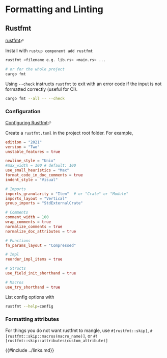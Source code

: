 # Formatting and Linting

## Rustfmt

[rustfmt][rustfmt]⮳

Install with `rustup component add rustfmt`

```sh
rustfmt <filename e.g. lib.rs> <main.rs> ...

# or for the whole project
cargo fmt
```

Using `--check` instructs `rustfmt` to exit with an error code if the input is not formatted correctly (useful for CI).

```sh
cargo fmt --all -- --check
```

### Configuration

[Configuring Rustfmt][rustfmt-config]⮳

Create a `rustfmt.toml` in the project root folder.
For example,

```toml
edition = "2021"
version = "Two"
unstable_features = true

newline_style = "Unix"
#max_width = 100 # default: 100
use_small_heuristics = "Max"
format_code_in_doc_comments = true
indent_style = "Visual"

# Imports
imports_granularity = "Item"  # or "Crate" or "Module"
imports_layout = "Vertical"
group_imports = "StdExternalCrate"

# Comments
comment_width = 100
wrap_comments = true
normalize_comments = true
normalize_doc_attributes = true

# Functions
fn_params_layout = "Compressed"

# Impl
reorder_impl_items = true

# Structs
use_field_init_shorthand = true

# Macros
use_try_shorthand = true
```

List config options with

```sh
rustfmt --help=config
```

### Formatting attributes

For things you do not want rustfmt to mangle, use `#[rustfmt::skip]`, `#[rustfmt::skip::macros(macro_name)]`, or `#![rustfmt::skip::attributes(custom_attribute)]`

[rustfmt]: https://github.com/rust-lang/rustfmt
[rustfmt-config]: https://rust-lang.github.io/rustfmt/?version=v1.6.0&search=
{{#include ../links.md}}
